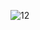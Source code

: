 ![12](https://cloud.githubusercontent.com/assets/16949849/14392131/94a5dbf4-fddd-11e5-84df-a116083ed02e.png)
